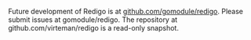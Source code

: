 Future development of Redigo is at
[github.com/gomodule/redigo](https://github.com/gomodule/redigo). Please submit
issues at gomodule/redigo. The repository at github.com/virteman/redigo is a
read-only snapshot.
